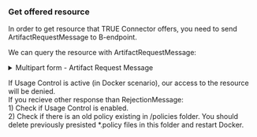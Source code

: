 ### Get offered resource <a href="#get_offered_resource" id="get_offered_resource"></a>

In order to get resource that TRUE Connector offers, you need to send ArtifactRequestMessage to B-endpoint.

We can query the resource with ArtifactRequestMessage:

<details>

<summary>Multipart form - Artifact Request Message</summary>

```
curl --location --request POST 'https://localhost:8084/proxy' \
--header 'Content-Type: application/json' \
--header 'Authorization: Basic Y29ubmVjdG9yOnBhc3N3b3Jk' \
--data-raw '{
	"multipart": "form",
	"Forward-To": "https://ecc-provider:8889/data",
	"messageType":"ArtifactRequestMessage",
	"requestedArtifact": "http://w3id.org/engrd/connector/artifact/1"
}'
```

</details>

If Usage Control is active (in Docker scenario), our access to the resource will be denied.\
If you recieve other response than RejectionMessage:\
1\) Check if Usage Control is enabled.\
2\) Check if there is an old policy existing in /policies folder. You should delete previously presisted \*.policy files in this folder and restart Docker.